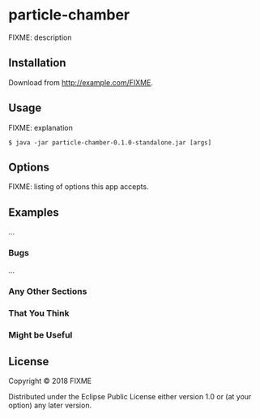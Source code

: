 # particle-chamber

FIXME: description

## Installation

Download from http://example.com/FIXME.

## Usage

FIXME: explanation

    $ java -jar particle-chamber-0.1.0-standalone.jar [args]

## Options

FIXME: listing of options this app accepts.

## Examples

...

### Bugs

...

### Any Other Sections
### That You Think
### Might be Useful

## License

Copyright © 2018 FIXME

Distributed under the Eclipse Public License either version 1.0 or (at
your option) any later version.
